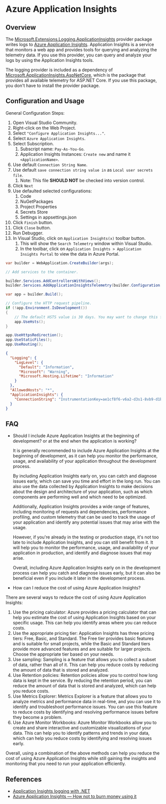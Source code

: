 # Azure Application Insights

## Overview

The [Microsoft.Extensions.Logging.ApplicationInsights](https://www.nuget.org/packages/Microsoft.Extensions.Logging.ApplicationInsights) provider package writes logs to [Azure Application Insights](https://learn.microsoft.com/en-us/azure/azure-monitor/app/cloudservices). Application Insights is a service that monitors a web app and provides tools for querying and analyzing the telemetry data. If you use this provider, you can query and analyze your logs by using the Application Insights tools.

The logging provider is included as a dependency of [Microsoft.ApplicationInsights.AspNetCore](https://www.nuget.org/packages/Microsoft.ApplicationInsights.AspNetCore), which is the package that provides all available telemetry for ASP.NET Core. If you use this package, you don't have to install the provider package.

## Configuration and Usage

General Configuration Steps:

1. Open Visual Studio Community.
2. Right-click on the Web Project.
3. Select `"Configure Application Insights..."`.
4. Select `Azure Application Insights`.
5. Select Subscription.
   1. Subscript name: `Pay-As-You-Go`.
   2. Application Insights Instances: `Create new` and name it `<ApplicationName>`.
6. Use default `Connection String Name`.
7. Use default `save connection string value in` as `Local user secrets file`.
   1. Note: This file **SHOULD NOT** be checked into version control.
8. Click `Next`
9. Use defaulted selected configurations:
      1. Code
      2. NuGetPackages
      3. Project Properties
      4. Secrets Store
      5. Settings in appsettings.json
10. Click `Finish` button.
11. Click `Close` button.
12. Run Debugger.
13. In Visual Studio, click on `Application Insights(x)` toolbar button.
    1. This will show the `Search Telemetry` window within Visual Studio.
    2. In the toolbar, click on `Application Insights > Application Insights Portal` to view the data in Azure Portal.

``` cs title="C# - Program.cs" hl_lines="6"
var builder = WebApplication.CreateBuilder(args);

// Add services to the container.

builder.Services.AddControllersWithViews();
builder.Services.AddApplicationInsightsTelemetry(builder.Configuration["APPLICATIONINSIGHTS_CONNECTION_STRING"]);

var app = builder.Build();

// Configure the HTTP request pipeline.
if (!app.Environment.IsDevelopment())
{
    // The default HSTS value is 30 days. You may want to change this for production scenarios, see https://aka.ms/aspnetcore-hsts.
    app.UseHsts();
}

app.UseHttpsRedirection();
app.UseStaticFiles();
app.UseRouting();
```

``` json title="JSON - appsettings.json" hl_lines="10-12"
{
  "Logging": {
    "LogLevel": {
      "Default": "Information",
      "Microsoft": "Warning",
      "Microsoft.Hosting.Lifetime": "Information"
    }
  },
  "AllowedHosts": "*",
  "ApplicationInsights": {
    "ConnectionString": "InstrumentationKey=ae1cf8f6-v6a2-d3s1-8vb9-d1b117235yae;IngestionEndpoint=https://australiaeast-1.in.applicationinsights.azure.com/;LiveEndpoint=https://australiaeast.livediagnostics.monitor.azure.com/"
  }
}
```

## FAQ

- Should I include Azure Application Insights at the beginning of development? or at the end when the application is working?

  It is generally recommended to include Azure Application Insights at the beginning of development, as it can help you monitor the performance, usage, and availability of your application throughout the development process.

  By including Application Insights early on, you can catch and diagnose issues early, which can save you time and effort in the long run. You can also use the data collected by Application Insights to make decisions about the design and architecture of your application, such as which components are performing well and which need to be optimized.

  Additionally, Application Insights provides a wide range of features, including monitoring of requests and dependencies, performance profiling, and custom telemetry that can be used to track the usage of your application and identify any potential issues that may arise with the usage.

  However, if you're already in the testing or production stage, it's not too late to include Application Insights, and you can still benefit from it. It will help you to monitor the performance, usage, and availability of your application in production, and identify and diagnose issues that may arise.

  Overall, including Azure Application Insights early on in the development process can help you catch and diagnose issues early, but it can also be beneficial even if you include it later in the development process.

- How can I reduce the cost of using Azure Application Insights?

There are several ways to reduce the cost of using Azure Application Insights:

1. Use the pricing calculator: Azure provides a pricing calculator that can help you estimate the cost of using Application Insights based on your specific usage. This can help you identify areas where you can reduce costs.
2. Use the appropriate pricing tier: Application Insights has three pricing tiers: Free, Basic, and Standard. The Free tier provides basic features and is suitable for small projects, while the Basic and Standard tiers provide more advanced features and are suitable for larger projects. Choose the appropriate tier based on your needs.
3. Use sampling: Sampling is a feature that allows you to collect a subset of data, rather than all of it. This can help you reduce costs by reducing the amount of data that is stored and analyzed.
4. Use Retention policies: Retention policies allow you to control how long data is kept in the service. By reducing the retention period, you can reduce the amount of data that is stored and analyzed, which can help you reduce costs.
5. Use Metrics Explorer: Metrics Explorer is a feature that allows you to analyze metrics and performance data in real-time, and you can use it to identify and troubleshoot performance issues. You can use this feature to reduce costs by identifying and resolving performance issues before they become a problem.
6. Use Azure Monitor Workbooks: Azure Monitor Workbooks allow you to create and share interactive and customizable visualizations of your data. This can help you to identify patterns and trends in your data, which can help you reduce costs by identifying and resolving issues early.

Overall, using a combination of the above methods can help you reduce the cost of using Azure Application Insights while still gaining the insights and monitoring that you need to run your application efficiently.

## References

- [Application Insights logging with .NET](https://learn.microsoft.com/en-us/azure/azure-monitor/app/ilogger)
- [Azure Application Insights — How not to burn money using it](https://medium.com/@beyerleinf/azure-application-insights-how-not-to-burn-money-using-it-5f1bbe5816b4)
